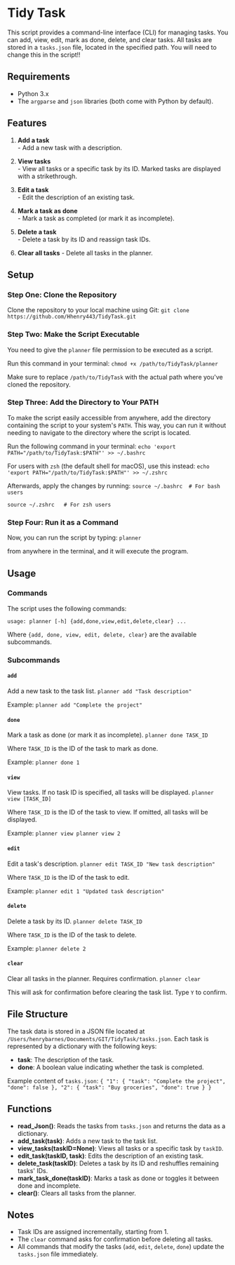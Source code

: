 
# Tidy Task
This script provides a command-line interface (CLI) for managing tasks. You can add, view, edit, mark as done, delete, and clear tasks. All tasks are stored in a `tasks.json` file, located in the specified path. You will need to change this in the script!!

## Requirements
-   Python 3.x
-   The  `argparse`  and  `json`  libraries (both come with Python by default).
## Features
1.   **Add a task**  
		    - Add a new task with a description.
    
2.   **View tasks**  
		    - View all tasks or a specific task by its ID. Marked tasks are displayed with a strikethrough.
    
3.    **Edit a task**  
		    - Edit the description of an existing task.
    
4.    **Mark a task as done**  
		    - Mark a task as completed (or mark it as incomplete).
    
5.  **Delete a task**  
	    - Delete a task by its ID and reassign task IDs.
    
6.    **Clear all tasks** 
			- Delete all tasks in the planner.
## Setup
### Step One: Clone the Repository
Clone the repository to your local machine using Git:
`git clone https://github.com/Hhenry443/TidyTask.git` 
### Step Two: Make the Script Executable
You need to give the  `planner` file permission to be executed as a script.

Run this command in your terminal:
`chmod +x /path/to/TidyTask/planner` 

Make sure to replace  `/path/to/TidyTask`  with the actual path where you've cloned the repository.

### Step Three: Add the Directory to Your PATH
To make the script easily accessible from anywhere, add the directory containing the script to your system's  `PATH`. This way, you can run it without needing to navigate to the directory where the script is located.

Run the following command in your terminal:
`echo 'export PATH="/path/to/TidyTask:$PATH"' >> ~/.bashrc` 

For users with  `zsh`  (the default shell for macOS), use this instead:
`echo 'export PATH="/path/to/TidyTask:$PATH"' >> ~/.zshrc` 

Afterwards, apply the changes by running:
`source ~/.bashrc  # For bash users`

`source ~/.zshrc   # For zsh users`
### Step Four: Run it as a Command
Now, you can run the script by typing:
`planner` 

from anywhere in the terminal, and it will execute the program.
## Usage
### Commands
The script uses the following commands:

`usage: planner [-h] {add,done,view,edit,delete,clear} ...` 

Where  `{add, done, view, edit, delete, clear}`  are the available subcommands.

### Subcommands

#### `add`

Add a new task to the task list.
`planner add "Task description"` 

Example:
`planner add "Complete the project"` 

#### `done`

Mark a task as done (or mark it as incomplete).
`planner done TASK_ID` 

Where  `TASK_ID`  is the ID of the task to mark as done.

Example:
`planner done 1` 

#### `view`

View tasks. If no task ID is specified, all tasks will be displayed.
`planner view [TASK_ID]` 

Where  `TASK_ID`  is the ID of the task to view. If omitted, all tasks will be displayed.

Example:
`planner view
planner view 2` 

#### `edit`

Edit a task's description.
`planner edit TASK_ID "New task description"` 

Where  `TASK_ID`  is the ID of the task to edit.

Example:
`planner edit 1 "Updated task description"` 

#### `delete`

Delete a task by its ID.
`planner delete TASK_ID` 

Where  `TASK_ID`  is the ID of the task to delete.

Example:
`planner delete 2` 

#### `clear`
Clear all tasks in the planner. Requires confirmation.
`planner clear` 

This will ask for confirmation before clearing the task list. Type  `Y`  to confirm.
## File Structure

The task data is stored in a JSON file located at  `/Users/henrybarnes/Documents/GIT/TidyTask/tasks.json`. Each task is represented by a dictionary with the following keys:

-   **task**: The description of the task.
-   **done**: A boolean value indicating whether the task is completed.

Example content of  `tasks.json`:
`{
    "1": {
        "task": "Complete the project",
        "done": false
    },
    "2": {
        "task": "Buy groceries",
        "done": true
    }
} `

## Functions

-   **read_Json()**: Reads the tasks from  `tasks.json`  and returns the data as a dictionary.
-   **add_task(task)**: Adds a new task to the task list.
-   **view_tasks(taskID=None)**: Views all tasks or a specific task by  `taskID`.
-   **edit_task(taskID, task)**: Edits the description of an existing task.
-   **delete_task(taskID)**: Deletes a task by its ID and reshuffles remaining tasks' IDs.
-   **mark_task_done(taskID)**: Marks a task as done or toggles it between done and incomplete.
-   **clear()**: Clears all tasks from the planner.

## Notes

-   Task IDs are assigned incrementally, starting from 1.
-   The  `clear`  command asks for confirmation before deleting all tasks.
-   All commands that modify the tasks (`add`,  `edit`,  `delete`,  `done`) update the  `tasks.json`  file immediately.

